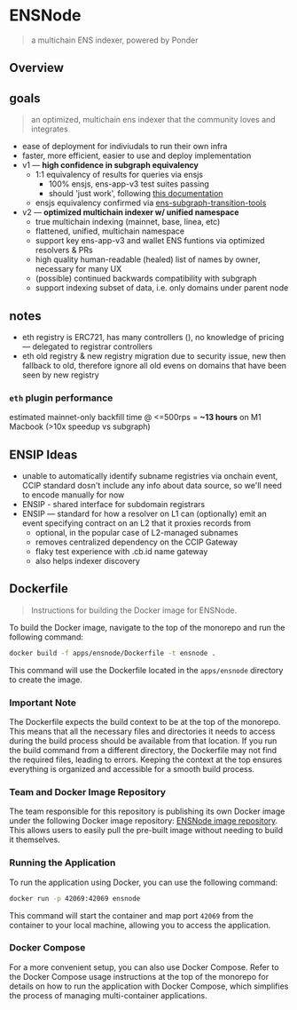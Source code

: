 # ENSNode

> a multichain ENS indexer, powered by Ponder

## Overview

## goals

> an optimized, multichain ens indexer that the community loves and integrates

- ease of deployment for indiviudals to run their own infra
- faster, more efficient, easier to use and deploy implementation
- v1 — **high confidence in subgraph equivalency**
  - 1:1 equivalency of results for queries via ensjs
    - 100% ensjs, ens-app-v3 test suites passing
    - should 'just work', following [this documentation](https://github.com/ensdomains/ensjs/blob/main/docs/basics/custom-subgraph-uris.md)
  - ensjs equivalency confirmed via [ens-subgraph-transition-tools](https://github.com/namehash/ens-subgraph-transition-tools)
- v2 — **optimized multichain indexer w/ unified namespace**
  - true multichain indexing (mainnet, base, linea, etc)
  - flattened, unified, multichain namespace
  - support key ens-app-v3 and wallet ENS funtions via optimized resolvers & PRs
  - high quality human-readable (healed) list of names by owner, necessary for many UX
  - (possible) continued backwards compatibility with subgraph
  - support indexing subset of data, i.e. only domains under parent node

## notes

- eth registry is ERC721, has many controllers (), no knowledge of pricing — delegated to registrar controllers
- eth old registry & new registry migration due to security issue, new then fallback to old, therefore ignore all old evens on domains that have been seen by new registry

### `eth` plugin performance

estimated mainnet-only backfill time @ <=500rps = **~13 hours** on M1 Macbook (>10x speedup vs subgraph)

## ENSIP Ideas

- unable to automatically identify subname registries via onchain event, CCIP standard dosn't include any info about data source, so we'll need to encode manually for now
- ENSIP - shared interface for subdomain registrars
- ENSIP — standard for how a resolver on L1 can (optionally) emit an event specifying contract on an L2 that it proxies records from
  - optional, in the popular case of L2-managed subnames
  - removes centralized dependency on the CCIP Gateway
  - flaky test experience with .cb.id name gateway
  - also helps indexer discovery

## Dockerfile

> Instructions for building the Docker image for ENSNode.

To build the Docker image, navigate to the top of the monorepo and run the following command:

```bash
docker build -f apps/ensnode/Dockerfile -t ensnode .
```

This command will use the Dockerfile located in the `apps/ensnode` directory to create the image.

### Important Note
The Dockerfile expects the build context to be at the top of the monorepo. This means that all the necessary files and directories it needs to access during the build process should be available from that location. If you run the build command from a different directory, the Dockerfile may not find the required files, leading to errors. Keeping the context at the top ensures everything is organized and accessible for a smooth build process.

### Team and Docker Image Repository
The team responsible for this repository is publishing its own Docker image under the following Docker image repository: [ENSNode image repository](https://github.com/namehash/ensnode/pkgs/container/ensnode%2Fensnode). This allows users to easily pull the pre-built image without needing to build it themselves.

### Running the Application
To run the application using Docker, you can use the following command:

```bash
docker run -p 42069:42069 ensnode
```

This command will start the container and map port `42069` from the container to your local machine, allowing you to access the application.

### Docker Compose
For a more convenient setup, you can also use Docker Compose. Refer to the Docker Compose usage instructions at the top of the monorepo for details on how to run the application with Docker Compose, which simplifies the process of managing multi-container applications.
